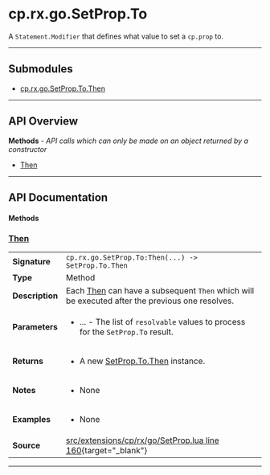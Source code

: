 # cp.rx.go.SetProp.To

A `Statement.Modifier` that defines what value to set a `cp.prop` to.

---

## Submodules
 * [cp.rx.go.SetProp.To.Then](cp.rx.go.SetProp.To.Then.md)

---

## API Overview
**Methods** - _API calls which can only be made on an object returned by a constructor_
 * [Then](#then)


---

## API Documentation

#### Methods


### [Then](#then)

|                                             |                                                                                     |
| --------------------------------------------|-------------------------------------------------------------------------------------|
| **Signature**                               | `cp.rx.go.SetProp.To:Then(...) -> SetProp.To.Then`                                                                    |
| **Type**                                    | Method                                                                     |
| **Description**                             | Each [Then](cp.rx.go.SetProp.To.Then.md) can have a subsequent `Then` which will be executed after the previous one resolves.                                                                     |
| **Parameters**                              | <ul><li>...  - The list of `resolvable` values to process for the `SetProp.To` result.</li></ul> |
| **Returns**                                 | <ul><li>A new [SetProp.To.Then](cp.rx.go.SetProp.To.Then.md) instance.</li></ul>          |
| **Notes**                                   | <ul><li>None</li></ul> |
| **Examples**                                | <ul><li>None</li></ul> |
| **Source**                                  | [src/extensions/cp/rx/go/SetProp.lua line 160](https://github.com/CommandPost/CommandPost/blob/develop/src/extensions/cp/rx/go/SetProp.lua#L160){target="_blank"} |

---

